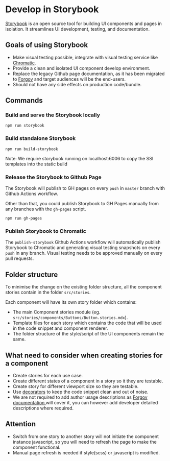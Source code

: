 # Develop in Storybook
[Storybook](https://storybook.js.org/) is an open source tool for building UI components and pages in isolation. It streamlines UI development, testing, and documentation.

## Goals of using Storybook
- Make visual testing possible, integrate with visual testing service like [Chromatic](https://www.chromatic.com/).
- Provide a clean and isolated UI component develop environment.
- Replace the legacy Github page documentation, as it has been migrated to [Forgov](https://www.forgov.qld.gov.au/information-and-communication-technology/communication-and-publishing/website-and-digital-publishing/website-standards-guidelines-and-templates/swe) and target audiences will be the end-users.
- Should not have any side effects on production code/bundle.

## Commands
### Build and serve the Storybook locally
```
npm run storybook
```
### Build standalone Storybook
```
npm run build-storybook
```

Note: We require storybook running on localhost:6006 to copy the SSI templates into the static build

### Release the Storybook to Github Page

The Storybook will publish to GH pages on every `push` in `master` branch with Github Actions workflow.

Other than that, you could publish Storybook to GH Pages manually from any branches with the `gh-pages` script.
```
npm run gh-pages
```

### Publish Storybook to Chromatic

The `publish-storybook` Github Actions workflow will automatically publish Storybook to Chromatic and generating visual testing snapshots on every `push` in any branch. Visual testing needs to be approved manually on every pull requests.

## Folder structure
To minimise the change on the existing folder structure, all the component stories contain in the folder `src/stories`.

Each component will have its own story folder which contains:
- The main Component stories module (eg. `src/stories/components/Buttons/Button.stories.mdx`).
- Template files for each story which contains the code that will be used in the code snippet and component renderer.
- The folder structure of the style/script of the UI components remain the same.

## What need to consider when creating stories for a component
- Create stories for each use case.
- Create different states of a component in a story so it they are testable.
- Create story for different viewport size so they are testable.
- Use [decorators](https://storybook.js.org/docs/react/writing-stories/decorators) to keep the code snippet clean and out of noise.
- We are not required to add author usage descriptions as [Forgov documentation ](https://www.forgov.qld.gov.au/information-and-communication-technology/communication-and-publishing/website-and-digital-publishing/website-standards-guidelines-and-templates/swe) will cover it, you can however add developer detailed descriptions where required.

## Attention
- Switch from one story to another story will not initiate the component instance javascript, so you will need to refresh the page to make the component functional.
- Manual page refresh is needed if style(scss) or javascript is modified.
